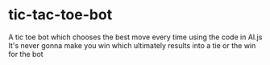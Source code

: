 # tic-tac-toe-bot
A tic toe bot which chooses the best move every time using the code in AI.js
It's never gonna  make you win which ultimately results into a tie or the win for the bot
